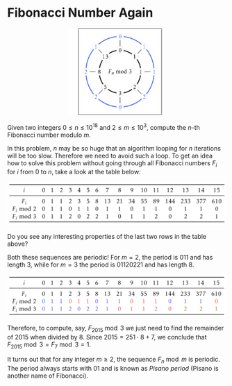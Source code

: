 # Fibonacci Number Again

<center><img src="logo.png" height="200px"></center>

Given two integers $0 \le n \le 10^{18}$ and
$2 \le m \le 10^3$,
compute the $n$-th Fibonacci number modulo $m$.

In this problem, $n$ may be so huge that an algorithm looping for $n$ iterations will be too slow. Therefore we need to avoid such a loop.
To get an idea how to solve this problem without going through all Fibonacci numbers 
$F_i$ for $i$ from $0$ to $n$, 
take a look at the table below:

<center><img src="table1.png"></center>

Do you see any interesting properties of the last two rows in the table above?

Both these sequences are periodic! For $m=2$, the period is $0 1 1$ and has length $3$, while for $m=3$ the period is $0 1 1 2 0 2 2 1$ and has length $8$. 

<center><img src="table2.png"></center>

Therefore, to compute, say, $F_{2015} \bmod{3}$ we just need to find the remainder of $2015$ when divided by $8$. Since $2015=251 \cdot 8 + 7$, we conclude that $F_{2015} \bmod{3} = F_{7} \bmod{3}=1$.

It turns out that for any integer $m \ge 2$, 
the sequence $F_n \bmod{m}$ is periodic. 
The period always starts with $0 1$ and is 
known as *Pisano period* 
(Pisano is another name of Fibonacci).
